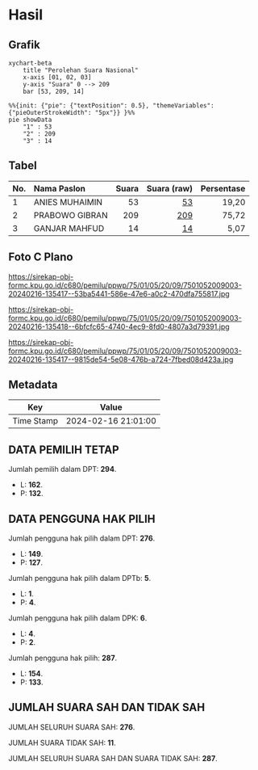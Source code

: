 # Hasil

## Grafik

```mermaid
xychart-beta
    title "Perolehan Suara Nasional"
    x-axis [01, 02, 03]
    y-axis "Suara" 0 --> 209
    bar [53, 209, 14]
```

```mermaid
%%{init: {"pie": {"textPosition": 0.5}, "themeVariables": {"pieOuterStrokeWidth": "5px"}} }%%
pie showData
    "1" : 53
    "2" : 209
    "3" : 14
```

## Tabel

| No. | Nama Paslon    | Suara | Suara (raw) | Persentase |
|:--- |:-------------- | -----:| -----------:| ----------:|
| 1   | ANIES MUHAIMIN | 53    | [53][p-1]   | 19,20      |
| 2   | PRABOWO GIBRAN | 209   | [209][p-2]  | 75,72      |
| 3   | GANJAR MAHFUD  | 14    | [14][p-3]   | 5,07       |


[p-1]: https://github.com/gigit-pemilu/pemilu-2024/blob/main/pilpres/hitung-suara/sub/75-gorontalo/sub/01-gorontalo/sub/05-batudaa-pantai/sub/2009-lamu/sub/003-tps/sub/paslon-1.txt
[p-2]: https://github.com/gigit-pemilu/pemilu-2024/blob/main/pilpres/hitung-suara/sub/75-gorontalo/sub/01-gorontalo/sub/05-batudaa-pantai/sub/2009-lamu/sub/003-tps/sub/paslon-2.txt
[p-3]: https://github.com/gigit-pemilu/pemilu-2024/blob/main/pilpres/hitung-suara/sub/75-gorontalo/sub/01-gorontalo/sub/05-batudaa-pantai/sub/2009-lamu/sub/003-tps/sub/paslon-3.txt

## Foto C Plano

https://sirekap-obj-formc.kpu.go.id/c680/pemilu/ppwp/75/01/05/20/09/7501052009003-20240216-135417--53ba5441-586e-47e6-a0c2-470dfa755817.jpg

https://sirekap-obj-formc.kpu.go.id/c680/pemilu/ppwp/75/01/05/20/09/7501052009003-20240216-135418--6bfcfc65-4740-4ec9-8fd0-4807a3d79391.jpg

https://sirekap-obj-formc.kpu.go.id/c680/pemilu/ppwp/75/01/05/20/09/7501052009003-20240216-135417--9815de54-5e08-476b-a724-7fbed08d423a.jpg


## Metadata

| Key        | Value               |
| ---------- | ------------------- |
| Time Stamp | 2024-02-16 21:01:00 |


## DATA PEMILIH TETAP

Jumlah pemilih dalam DPT: **294**.
 * L: **162**.
 * P: **132**.

## DATA PENGGUNA HAK PILIH

Jumlah pengguna hak pilih dalam DPT: **276**.
 * L: **149**.
 * P: **127**.

Jumlah pengguna hak pilih dalam DPTb: **5**.
 * L: **1**.
 * P: **4**.

Jumlah pengguna hak pilih dalam DPK: **6**.
 * L: **4**.
 * P: **2**.

Jumlah pengguna hak pilih: **287**.
 * L: **154**.
 * P: **133**.

## JUMLAH SUARA SAH DAN TIDAK SAH

JUMLAH SELURUH SUARA SAH: **276**.

JUMLAH SUARA TIDAK SAH: **11**.

JUMLAH SELURUH SUARA SAH DAN SUARA TIDAK SAH: **287**.


